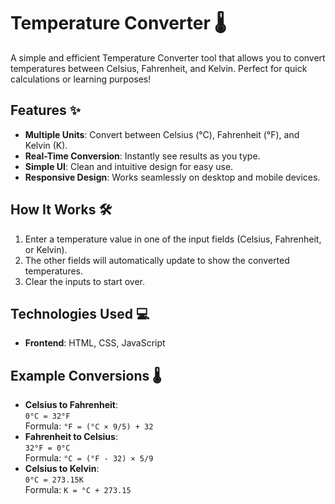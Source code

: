 # Temperature Converter 🌡️

A simple and efficient Temperature Converter tool that allows you to convert temperatures between Celsius, Fahrenheit, and Kelvin. Perfect for quick calculations or learning purposes!

## Features ✨
- **Multiple Units**: Convert between Celsius (°C), Fahrenheit (°F), and Kelvin (K).
- **Real-Time Conversion**: Instantly see results as you type.
- **Simple UI**: Clean and intuitive design for easy use.
- **Responsive Design**: Works seamlessly on desktop and mobile devices.

## How It Works 🛠️
1. Enter a temperature value in one of the input fields (Celsius, Fahrenheit, or Kelvin).
2. The other fields will automatically update to show the converted temperatures.
3. Clear the inputs to start over.

## Technologies Used 💻
- **Frontend**: HTML, CSS, JavaScript

## Example Conversions 🌡️
- **Celsius to Fahrenheit**:  
  `0°C = 32°F`  
  Formula: `°F = (°C × 9/5) + 32`
- **Fahrenheit to Celsius**:  
  `32°F = 0°C`  
  Formula: `°C = (°F - 32) × 5/9`
- **Celsius to Kelvin**:  
  `0°C = 273.15K`  
  Formula: `K = °C + 273.15`
